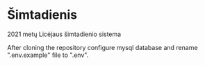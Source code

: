 # Šimtadienis

2021 metų Licėjaus šimtadienio sistema

After cloning the repository configure mysql database and rename ".env.example" file to ".env".
